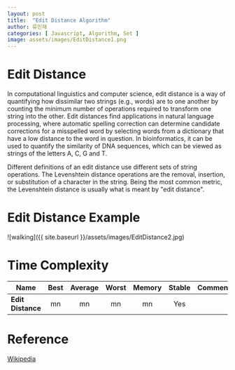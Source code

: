 ```yaml
---
layout: post
title:  "Edit Distance Algorithm"
author: 류민재
categories: [ Javascript, Algorithm, Set ]
image: assets/images/EditDistance1.png
---
```


# Edit Distance

In computational linguistics and computer science, edit distance is a way of quantifying how dissimilar two strings (e.g., words) are to one another by counting the minimum number of operations required to transform one string into the other. Edit distances find applications in natural language processing, where automatic spelling correction can determine candidate corrections for a misspelled word by selecting words from a dictionary that have a low distance to the word in question. In bioinformatics, it can be used to quantify the similarity of DNA sequences, which can be viewed as strings of the letters A, C, G and T.

Different definitions of an edit distance use different sets of string operations. The Levenshtein distance operations are the removal, insertion, or substitution of a character in the string. Being the most common metric, the Levenshtein distance is usually what is meant by "edit distance".

# Edit Distance Example
![walking]({{ site.baseurl }}/assets/images/EditDistance2.jpg)

# Time Complexity

| Name                  | Best            | Average             | Worst               | Memory    | Stable    | Comments  |
| --------------------- | :-------------: | :-----------------: | :-----------------: | :-------: | :-------: | :-------- |
| **Edit Distance**     | mn              | mn                  | mn                  | mn        | Yes       |           |

# Reference
[Wikipedia](https://en.wikipedia.org/wiki/Edit_distance)